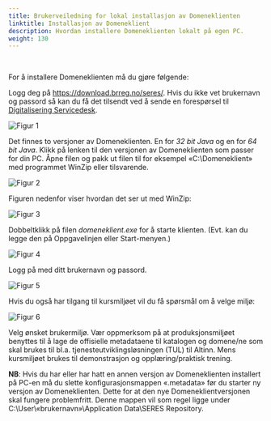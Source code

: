 ```yaml
---
title: Brukerveiledning for lokal installasjon av Domeneklienten
linktitle: Installasjon av Domeneklient
description: Hvordan installere Domeneklienten lokalt på egen PC. 
weight: 130
---
```


&nbsp; 

For å installere Domeneklienten må du gjøre følgende:

Logg deg på https://download.brreg.no/seres/. Hvis du ikke vet brukernavn og passord så kan du få det tilsendt ved å sende en forespørsel til [Digitalisering Servicedesk](mailto:tjenesteeier@altinn.no?Subject=SERES%20-%20Forespørsel%20om%20brukernavn%20og%20passord%20til%20https://download.brreg.no/seres/).

![Figur 1](../../installasjondk-innloggingftp.png)

Det finnes to versjoner av Domeneklienten. En for *32 bit Java* og en for *64 bit Java*. Klikk på lenken til den versjonen av Domeneklienten som passer for din PC. Åpne filen og pakk ut filen til for eksempel «C:\Domeneklient» med programmet WinZip eller tilsvarende.

![Figur 2](../../installasjondk-indexftp.png)

Figuren nedenfor viser hvordan det ser ut med WinZip:

![Figur 3](../../installasjondk-extractwinzip.png)

Dobbeltklikk på filen *domeneklient.exe* for å starte klienten. (Evt. kan du legge den på Oppgavelinjen eller Start-menyen.)

![Figur 4](../../installasjondk-windowsutforsker.png)

Logg på med ditt brukernavn og passord.

![Figur 5](../../domeneklient-innloggingsbilde.png)

Hvis du også har tilgang til kursmiljøet vil du få spørsmål om å velge miljø:

![Figur 6](../../domeneklient-velg-miljo.png)

Velg ønsket brukermiljø. Vær oppmerksom på at produksjonsmiljøet benyttes til å lage de offisielle metadataene til katalogen og domene/ne som skal brukes til bl.a. tjenesteutviklingsløsningen (TUL) til Altinn. Mens kursmiljøet brukes til demonstrasjon og opplæring/praktisk trening.

**NB**: Hvis du har eller har hatt en annen versjon av Domeneklienten installert på PC-en må du slette konfigurasjonsmappen «.metadata» før du starter ny versjon av Domeneklienten. Dette for at den nye Domeneklientversjonen skal fungere problemfritt. Denne mappen vil som regel ligge under C:\User\«brukernavn»\Application Data\SERES Repository\.

